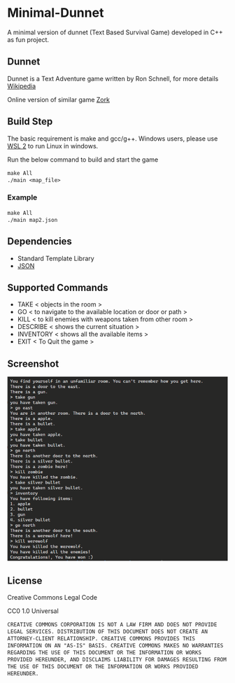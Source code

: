 # Minimal-Dunnet
A minimal version of dunnet (Text Based Survival Game) developed in C++ as fun project.

## Dunnet
Dunnet is a Text Adventure game written by Ron Schnell, for more details [Wikipedia](https://en.wikipedia.org/wiki/Dunnet_(video_game))

Online version of similar game [Zork](http://textadventures.co.uk/games/view/5zyoqrsugeopel3ffhz_vq/zork)

## Build Step

The basic requirement is make and gcc/g++.
Windows users, please use [WSL 2](https://docs.microsoft.com/en-us/windows/wsl/install-win10) to run Linux in windows.

Run the below command to build and start the game

```
make All
./main <map_file>
```

### Example
```
make All
./main map2.json
```

## Dependencies

- Standard Template Library 
- [JSON](https://github.com/nlohmann/json)

## Supported Commands
- TAKE < objects in the room >
- GO < to navigate to the available location or door or path >
- KILL < to kill enemies with weapons taken from other room >
- DESCRIBE < shows the current situation >
- INVENTORY < shows all the available items >
- EXIT < To Quit the game >

## Screenshot
![Game Screenshot](https://raw.githubusercontent.com/aravinu19/Minimal-Dunnet/main/sample_game_flow.png "Game Screenshot")

## License

Creative Commons Legal Code

CC0 1.0 Universal

    CREATIVE COMMONS CORPORATION IS NOT A LAW FIRM AND DOES NOT PROVIDE
    LEGAL SERVICES. DISTRIBUTION OF THIS DOCUMENT DOES NOT CREATE AN
    ATTORNEY-CLIENT RELATIONSHIP. CREATIVE COMMONS PROVIDES THIS
    INFORMATION ON AN "AS-IS" BASIS. CREATIVE COMMONS MAKES NO WARRANTIES
    REGARDING THE USE OF THIS DOCUMENT OR THE INFORMATION OR WORKS
    PROVIDED HEREUNDER, AND DISCLAIMS LIABILITY FOR DAMAGES RESULTING FROM
    THE USE OF THIS DOCUMENT OR THE INFORMATION OR WORKS PROVIDED
    HEREUNDER.
